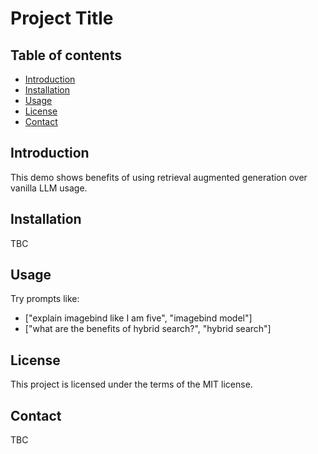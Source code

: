 # Project Title

## Table of contents
- [Introduction](#introduction)
- [Installation](#installation)
- [Usage](#usage)
- [License](#license)
- [Contact](#contact)

## Introduction

This demo shows benefits of using retrieval augmented generation over vanilla LLM usage. 

## Installation

TBC

## Usage

Try prompts like:
- ["explain imagebind like I am five", "imagebind model"]
- ["what are the benefits of hybrid search?", "hybrid search"]

## License

This project is licensed under the terms of the MIT license.

## Contact

TBC
